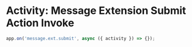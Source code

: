 # Activity: Message Extension Submit Action Invoke

```typescript
app.on('message.ext.submit', async ({ activity }) => {});
```
